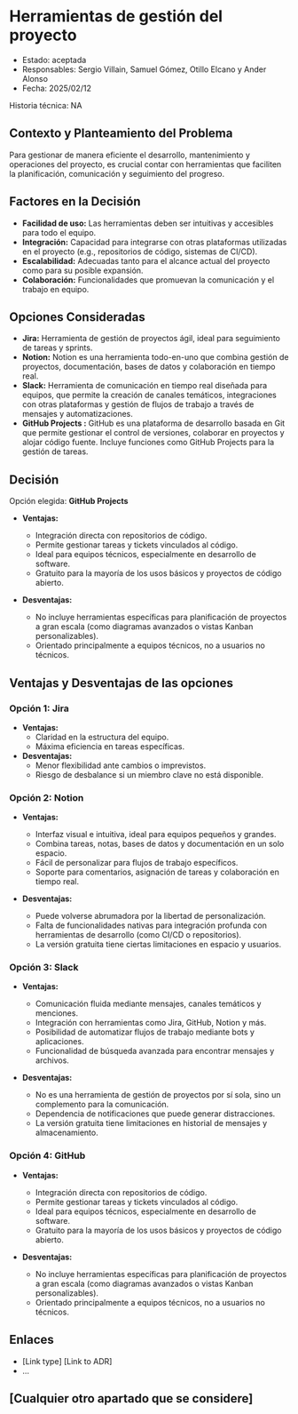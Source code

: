 ﻿# Herramientas de gestión del proyecto
-   Estado: aceptada
-   Responsables: Sergio Villain, Samuel Gómez, Otillo Elcano y Ander Alonso
-   Fecha: 2025/02/12

Historia técnica: NA

## Contexto y Planteamiento del Problema

Para gestionar de manera eficiente el desarrollo, mantenimiento y operaciones del proyecto, es crucial contar con herramientas que faciliten la planificación, comunicación y seguimiento del progreso.

## Factores en la Decisión

-   **Facilidad de uso:** Las herramientas deben ser intuitivas y accesibles para todo el equipo.
-   **Integración:** Capacidad para integrarse con otras plataformas utilizadas en el proyecto (e.g., repositorios de código, sistemas de CI/CD).
-   **Escalabilidad:** Adecuadas tanto para el alcance actual del proyecto como para su posible expansión.
-   **Colaboración:** Funcionalidades que promuevan la comunicación y el trabajo en equipo.

## Opciones Consideradas


-   **Jira:** Herramienta de gestión de proyectos ágil, ideal para seguimiento de tareas y sprints.
-   **Notion:** Notion es una herramienta todo-en-uno que combina gestión de proyectos, documentación, bases de datos y colaboración en tiempo real.
-   **Slack:** Herramienta de comunicación en tiempo real diseñada para equipos, que permite la creación de canales temáticos, integraciones con otras plataformas y gestión de flujos de trabajo a través de mensajes y automatizaciones.
-   **GitHub Projects :** GitHub es una plataforma de desarrollo basada en Git que permite gestionar el control de versiones, colaborar en proyectos y alojar código fuente. Incluye funciones como GitHub Projects para la gestión de tareas.

## Decisión

Opción elegida: **GitHub Projects**

-   **Ventajas:**
    
    -   Integración directa con repositorios de código.
    -   Permite gestionar tareas y tickets vinculados al código.
    -   Ideal para equipos técnicos, especialmente en desarrollo de software.
    -   Gratuito para la mayoría de los usos básicos y proyectos de código abierto.
-   **Desventajas:**
    
    -   No incluye herramientas específicas para planificación de proyectos a gran escala (como diagramas avanzados o vistas Kanban personalizables).
    -   Orientado principalmente a equipos técnicos, no a usuarios no técnicos.

## Ventajas y Desventajas de las opciones


### Opción 1: **Jira**

-   **Ventajas:**
    -   Claridad en la estructura del equipo.
    -   Máxima eficiencia en tareas específicas.
-   **Desventajas:**
    -   Menor flexibilidad ante cambios o imprevistos.
    -   Riesgo de desbalance si un miembro clave no está disponible.

### Opción 2: **Notion**

-   **Ventajas:**
    
    -   Interfaz visual e intuitiva, ideal para equipos pequeños y grandes.
    -   Combina tareas, notas, bases de datos y documentación en un solo espacio.
    -   Fácil de personalizar para flujos de trabajo específicos.
    -   Soporte para comentarios, asignación de tareas y colaboración en tiempo real.
-   **Desventajas:**
    
    -   Puede volverse abrumadora por la libertad de personalización.
    -   Falta de funcionalidades nativas para integración profunda con herramientas de desarrollo (como CI/CD o repositorios).
    -   La versión gratuita tiene ciertas limitaciones en espacio y usuarios.

### Opción 3: **Slack**

-   **Ventajas:**
    
    -   Comunicación fluida mediante mensajes, canales temáticos y menciones.
    -   Integración con herramientas como Jira, GitHub, Notion y más.
    -   Posibilidad de automatizar flujos de trabajo mediante bots y aplicaciones.
    -   Funcionalidad de búsqueda avanzada para encontrar mensajes y archivos.
-   **Desventajas:**
    
    -   No es una herramienta de gestión de proyectos por sí sola, sino un complemento para la comunicación.
    -   Dependencia de notificaciones que puede generar distracciones.
    -   La versión gratuita tiene limitaciones en historial de mensajes y almacenamiento.

### Opción 4: **GitHub**

-   **Ventajas:**
    
    -   Integración directa con repositorios de código.
    -   Permite gestionar tareas y tickets vinculados al código.
    -   Ideal para equipos técnicos, especialmente en desarrollo de software.
    -   Gratuito para la mayoría de los usos básicos y proyectos de código abierto.
-   **Desventajas:**
    
    -   No incluye herramientas específicas para planificación de proyectos a gran escala (como diagramas avanzados o vistas Kanban personalizables).
    -   Orientado principalmente a equipos técnicos, no a usuarios no técnicos.

## Enlaces


-   [Link type] [Link to ADR]
-   …

## [Cualquier otro apartado que se considere]

